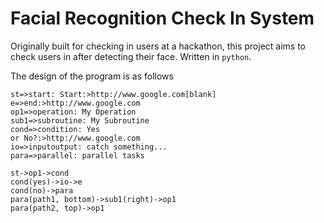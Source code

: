 # Facial Recognition Check In System

Originally built for checking in users at a hackathon, this project aims to check users in after detecting their face. Written in ``python``.

The design of the program is as follows
```flow  
st=>start: Start:>http://www.google.com[blank]
e=>end:>http://www.google.com
op1=>operation: My Operation
sub1=>subroutine: My Subroutine
cond=>condition: Yes
or No?:>http://www.google.com
io=>inputoutput: catch something...
para=>parallel: parallel tasks

st->op1->cond
cond(yes)->io->e
cond(no)->para
para(path1, bottom)->sub1(right)->op1
para(path2, top)->op1
```



<!--stackedit_data:
eyJoaXN0b3J5IjpbMTc0NDQ0MzM0MSwtMTMxODM4NTI0MV19
-->